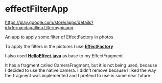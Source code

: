 # effectFilterApp
https://play.google.com/store/apps/details?id=fernandagallina.filtermypicapp

An app to apply some filter of EffectFactory in photos

To apply the filters in the pictures I use [**EffectFactory**](https://developer.android.com/reference/android/media/effect/EffectFactory.html)

I also used [**HelloEffect.java**](https://android.googlesource.com/platform/development/+/master/samples/HelloEffects/src/com/example/android/mediafx/HelloEffects.java) as base to my EffectFragment

It has a fragment called CameraFragment, but it is not being used, because I decided to use the native camera. I didn't remove because I liked the way the fragment was implemented and I pretend to use in some near future.
